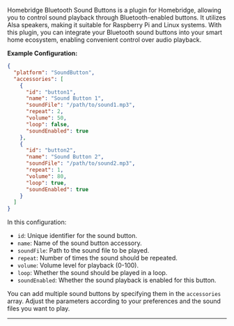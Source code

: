 
Homebridge Bluetooth Sound Buttons is a plugin for Homebridge, allowing you to control sound playback through Bluetooth-enabled buttons. It utilizes Alsa speakers, making it suitable for Raspberry Pi and Linux systems. With this plugin, you can integrate your Bluetooth sound buttons into your smart home ecosystem, enabling convenient control over audio playback.

**Example Configuration:**
```json
{
  "platform": "SoundButton",
  "accessories": [
    {
      "id": "button1",
      "name": "Sound Button 1",
      "soundFile": "/path/to/sound1.mp3",
      "repeat": 2,
      "volume": 50,
      "loop": false,
      "soundEnabled": true
    },
    {
      "id": "button2",
      "name": "Sound Button 2",
      "soundFile": "/path/to/sound2.mp3",
      "repeat": 1,
      "volume": 80,
      "loop": true,
      "soundEnabled": true
    }
  ]
}
```

In this configuration:

- `id`: Unique identifier for the sound button.
- `name`: Name of the sound button accessory.
- `soundFile`: Path to the sound file to be played.
- `repeat`: Number of times the sound should be repeated.
- `volume`: Volume level for playback (0-100).
- `loop`: Whether the sound should be played in a loop.
- `soundEnabled`: Whether the sound playback is enabled for this button.

You can add multiple sound buttons by specifying them in the `accessories` array. Adjust the parameters according to your preferences and the sound files you want to play.

---
